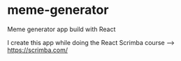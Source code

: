 # meme-generator
Meme generator app build with React

I create this app while doing the React Scrimba course --> https://scrimba.com/
